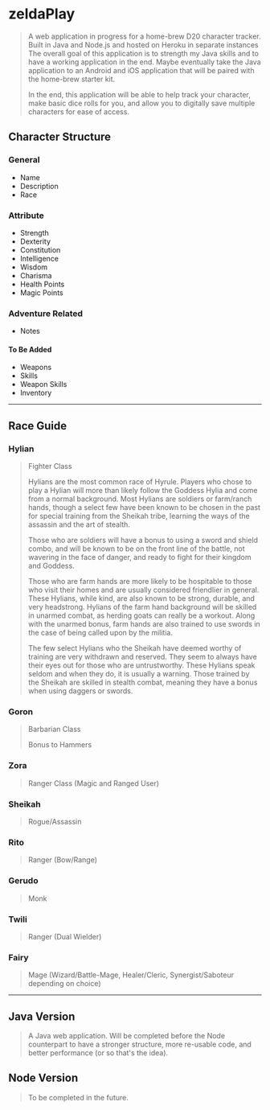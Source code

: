 # zeldaPlay
>A web application in progress for a home-brew D20 character tracker. Built in Java and Node.js and hosted on Heroku in separate instances
>The overall goal of this application is to strength my Java skills and to have a working application in the end. Maybe eventually take the Java application to an Android and iOS application that will be paired with the home-brew starter kit.
>
>In the end, this application will be able to help track your character, make basic dice rolls for you, and allow you to digitally save multiple characters for ease of access.

## Character Structure
### General 
* Name
* Description
* Race
### Attribute
* Strength
* Dexterity
* Constitution
* Intelligence
* Wisdom
* Charisma
* Health Points
* Magic Points
### Adventure Related
* Notes
#### To Be Added
* Weapons
* Skills
* Weapon Skills
* Inventory
---
## Race Guide
### Hylian
> Fighter Class
> 
> Hylians are the most common race of Hyrule. Players who chose to play a Hylian will more than likely follow the Goddess Hylia and come from a normal background. Most Hylians are soldiers or farm/ranch hands, though a select few have been known to be chosen in the past for special training from the Sheikah tribe, learning the ways of the assassin and the art of stealth. 
>
> Those who are soldiers will have a bonus to using a sword and shield combo, and will be known to be on the front line of the battle, not wavering in the face of danger, and ready to fight for their kingdom and Goddess. 
>
> Those who are farm hands are more likely to be hospitable to those who visit their homes and are usually considered friendlier in general. These Hylians, while kind, are also known to be strong, durable, and very headstrong. Hylians of the farm hand background will be skilled in unarmed combat, as herding goats can really be a workout. Along with the unarmed bonus, farm hands are also trained to use swords in the case of being called upon by the militia.
>
> The few select Hylians who the Sheikah have deemed worthy of training are very withdrawn and reserved. They seem to always have their eyes out for those who are untrustworthy. These Hylians speak seldom and when they do, it is usually a warning. Those trained by the Sheikah are skilled in stealth combat, meaning they have a bonus when using daggers or swords.
### Goron
> Barbarian Class
> 
> Bonus to Hammers
### Zora
> Ranger Class (Magic and Ranged User)
### Sheikah
> Rogue/Assassin
>
>
### Rito
> Ranger (Bow/Range)
>
>
### Gerudo
> Monk 
>
>
### Twili
> Ranger (Dual Wielder)
>
>
### Fairy
> Mage (Wizard/Battle-Mage, Healer/Cleric, Synergist/Saboteur depending on choice)
>
>
---
## Java Version
>A Java web application. Will be completed before the Node counterpart to have a stronger structure, more re-usable code, and better performance (or so that's the idea).

## Node Version
>To be completed in the future.


